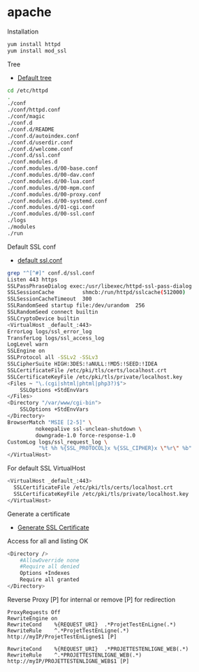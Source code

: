 # apache

Installation
```bash
yum install httpd
yum install mod_ssl
```

Tree
* [Default tree](tree)
```bash
cd /etc/httpd
.
./conf
./conf/httpd.conf
./conf/magic
./conf.d
./conf.d/README
./conf.d/autoindex.conf
./conf.d/userdir.conf
./conf.d/welcome.conf
./conf.d/ssl.conf
./conf.modules.d
./conf.modules.d/00-base.conf
./conf.modules.d/00-dav.conf
./conf.modules.d/00-lua.conf
./conf.modules.d/00-mpm.conf
./conf.modules.d/00-proxy.conf
./conf.modules.d/00-systemd.conf
./conf.modules.d/01-cgi.conf
./conf.modules.d/00-ssl.conf
./logs
./modules
./run
```

Default SSL conf
* [default ssl.conf](ssl.conf)
```bash
grep "^[^#]" conf.d/ssl.conf
Listen 443 https
SSLPassPhraseDialog exec:/usr/libexec/httpd-ssl-pass-dialog
SSLSessionCache         shmcb:/run/httpd/sslcache(512000)
SSLSessionCacheTimeout  300
SSLRandomSeed startup file:/dev/urandom  256
SSLRandomSeed connect builtin
SSLCryptoDevice builtin
<VirtualHost _default_:443>
ErrorLog logs/ssl_error_log
TransferLog logs/ssl_access_log
LogLevel warn
SSLEngine on
SSLProtocol all -SSLv2 -SSLv3
SSLCipherSuite HIGH:3DES:!aNULL:!MD5:!SEED:!IDEA
SSLCertificateFile /etc/pki/tls/certs/localhost.crt
SSLCertificateKeyFile /etc/pki/tls/private/localhost.key
<Files ~ "\.(cgi|shtml|phtml|php3?)$">
    SSLOptions +StdEnvVars
</Files>
<Directory "/var/www/cgi-bin">
    SSLOptions +StdEnvVars
</Directory>
BrowserMatch "MSIE [2-5]" \
         nokeepalive ssl-unclean-shutdown \
         downgrade-1.0 force-response-1.0
CustomLog logs/ssl_request_log \
          "%t %h %{SSL_PROTOCOL}x %{SSL_CIPHER}x \"%r\" %b"
</VirtualHost>
```

For default SSL VirtualHost 
```bash
<VirtualHost _default_:443>
  SSLCertificateFile /etc/pki/tls/certs/localhost.crt
  SSLCertificateKeyFile /etc/pki/tls/private/localhost.key
</VirtualHost>
```

Generate a certificate
* [Generate SSL Certificate](https://github.com/davidboukari/ssl)


Access for all and listing OK
```bash
<Directory />
    #AllowOverride none
    #Require all denied
    Options +Indexes
    Require all granted
</Directory>
```

Reverse Proxy [P] for internal or remove [P] for redirection
```
ProxyRequests Off
RewriteEngine on
RewriteCond    %{REQUEST_URI}  .*ProjetTestEnLigne(.*)
RewriteRule    ^.*ProjetTestEnLigne(.*)      http://myIP/ProjetTestEnLigne$1 [P]

RewriteCond    %{REQUEST_URI}  .*PROJETTESTENLIGNE_WEB(.*)
RewriteRule    ^.*PROJETTESTENLIGNE_WEB(.*)      http://myIP/PROJETTESTENLIGNE_WEB$1 [P]
